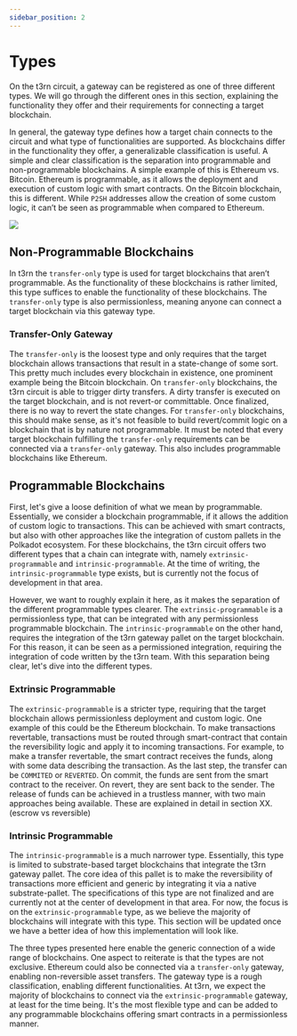 ```yaml
---
sidebar_position: 2
---
```


# Types

On the t3rn circuit, a gateway can be registered as one of three different types. We will go through the different ones in this section, explaining the functionality they offer and their requirements for connecting a target blockchain.

In general, the gateway type defines how a target chain connects to the circuit and what type of functionalities are supported. As blockchains differ in the functionality they offer, a generalizable classification is useful. A simple and clear classification is the separation into programmable and non-programmable blockchains. A simple example of this is Ethereum vs. Bitcoin. Ethereum is programmable, as it allows the deployment and execution of custom logic with smart contracts. On the Bitcoin blockchain, this is different. While `P2SH` addresses allow the creation of some custom logic, it can’t be seen as programmable when compared to Ethereum.

![](/img/gateway_types.png)

## Non-Programmable Blockchains

In t3rn the `transfer-only` type is used for target blockchains that aren’t programmable. As the functionality of these blockchains is rather limited, this type suffices to enable the functionality of these blockchains. The `transfer-only` type is also permissionless, meaning anyone can connect a target blockchain via this gateway type.

### Transfer-Only Gateway

The `transfer-only` is the loosest type and only requires that the target blockchain allows transactions that result in a state-change of some sort. This pretty much includes every blockchain in existence, one prominent example being the Bitcoin blockchain. On `transfer-only` blockchains, the t3rn circuit is able to trigger dirty transfers. A dirty transfer is executed on the target blockchain, and is not revert-or committable. Once finalized, there is no way to revert the state changes. For `transfer-only` blockchains, this should make sense, as it's not feasible to build revert/commit logic on a blockchain that is by nature not programmable. It must be noted that every target blockchain fulfilling the `transfer-only` requirements can be connected via a `transfer-only` gateway. This also includes programmable blockchains like Ethereum.

## Programmable Blockchains

First, let's give a loose definition of what we mean by programmable. Essentially, we consider a blockchain programmable, if it allows the addition of custom logic to transactions. This can be achieved with smart contracts, but also with other approaches like the integration of custom pallets in the Polkadot ecosystem. For these blockchains, the t3rn circuit offers two different types that a chain can integrate with, namely `extrinsic-programmable` and `intrinsic-programmable`. At the time of writing, the `intrinsic-programmable` type exists, but is currently not the focus of development in that area.

However, we want to roughly explain it here, as it makes the separation of the different programmable types clearer. The `extrinsic-programmable` is a permissionless type, that can be integrated with any permissionless programmable blockchain. The `intrinsic-programmable` on the other hand, requires the integration of the t3rn gateway pallet on the target blockchain. For this reason, it can be seen as a permissioned integration, requiring the integration of code written by the t3rn team. With this separation being clear, let's dive into the different types.

### Extrinsic Programmable

The `extrinsic-programmable` is a stricter type, requiring that the target blockchain allows permissionless deployment and custom logic. One example of this could be the Ethereum blockchain. To make transactions revertable, transactions must be routed through smart-contract that contain the reversibility logic and apply it to incoming transactions. For example, to make a transfer revertable, the smart contract receives the funds, along with some data describing the transaction. As the last step, the transfer can be `COMMITED` or `REVERTED`. On commit, the funds are sent from the smart contract to the receiver. On revert, they are sent back to the sender. The release of funds can be achieved in a trustless manner, with two main approaches being available. These are explained in detail in section XX. (escrow vs reversible)

### Intrinsic Programmable

The `intrinsic-programmable` is a much narrower type. Essentially, this type is limited to substrate-based target blockchains that integrate the t3rn gateway pallet. The core idea of this pallet is to make the reversibility of transactions more efficient and generic by integrating it via a native substrate-pallet. The specifications of this type are not finalized and are currently not at the center of development in that area. For now, the focus is on the `extrinsic-programmable` type, as we believe the majority of blockchains will integrate with this type. This section will be updated once we have a better idea of how this implementation will look like.

The three types presented here enable the generic connection of a wide range of blockchains. One aspect to reiterate is that the types are not exclusive. Ethereum could also be connected via a `transfer-only` gateway, enabling non-reversible asset transfers. The gateway type is a rough classification, enabling different functionalities. At t3rn, we expect the majority of blockchains to connect via the `extrinsic-programmable` gateway, at least for the time being. It's the most flexible type and can be added to any programmable blockchains offering smart contracts in a permissionless manner.
